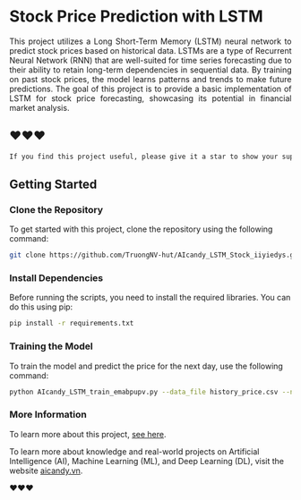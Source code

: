 # Stock Price Prediction with LSTM

<p align="justify">
This project utilizes a Long Short-Term Memory (LSTM) neural network to predict stock prices based on historical data. LSTMs are a type of Recurrent Neural Network (RNN) that are well-suited for time series forecasting due to their ability to retain long-term dependencies in sequential data. By training on past stock prices, the model learns patterns and trends to make future predictions. The goal of this project is to provide a basic implementation of LSTM for stock price forecasting, showcasing its potential in financial market analysis.
</p>


## ❤️❤️❤️

```bash
If you find this project useful, please give it a star to show your support and help others discover it!
```

## Getting Started

### Clone the Repository

To get started with this project, clone the repository using the following command:

```bash
git clone https://github.com/TruongNV-hut/AIcandy_LSTM_Stock_iiyiedys.git
```

### Install Dependencies
Before running the scripts, you need to install the required libraries. You can do this using pip:

```bash
pip install -r requirements.txt
```

### Training the Model

To train the model and predict the price for the next day, use the following command:

```bash
python AIcandy_LSTM_train_emabpupv.py --data_file history_price.csv --num_epochs 100 --batch_size 32 --checkpoint_path aicandy_lstm_checkpoint_xpisdedn.pth
```

### More Information

To learn more about this project, [see here](https://aicandy.vn/cach-du-doan-gia-co-phieu-hieu-qua-bang-mo-hinh-lstm).

To learn more about knowledge and real-world projects on Artificial Intelligence (AI), Machine Learning (ML), and Deep Learning (DL), visit the website [aicandy.vn](https://aicandy.vn/).

❤️❤️❤️




